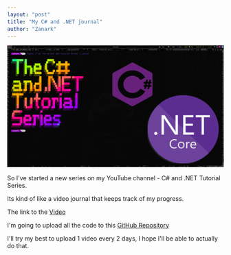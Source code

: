 ```yaml
---
layout: "post"
title: "My C# and .NET journal"
author: "Zanark"
---
```


![C# .NET Tutorial series Thumbail](https://raw.githubusercontent.com/Zanark/Blog/master/media/CNET%20Thumb.png)

So I've started a new series on my YouTube channel - C# and .NET Tutorial Series.

Its kind of like a video journal that keeps track of my progress.

The link to the [Video](https://youtu.be/uLdNytpAIcI)

I'm going to upload all the code to this [GitHub Repository](https://github.com/Zanark/L-NET/)

I'll try my best to upload 1 video every 2 days, I hope I'll be able to actually do that.